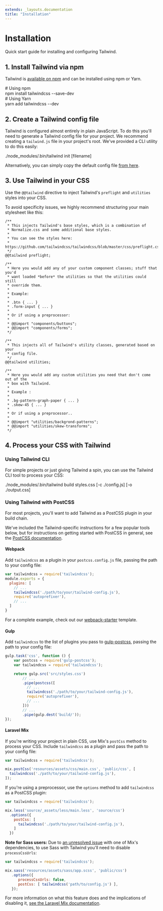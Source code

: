 ```yaml
---
extends: _layouts.documentation
title: "Installation"
---
```


# Installation

<div class="text-xl text-slate-light mb-4">
    Quick start guide for installing and configuring Tailwind.
</div>

## 1. Install Tailwind via npm

Tailwind is [available on npm](https://www.npmjs.com/package/tailwindcss) and can be installed using npm or Yarn.

<div class="bg-smoke-lighter font-mono text-sm p-4">
    <div class="text-smoke-darker"># Using npm</div>
    <div class="text-purple-dark">npm install <span class="text-blue-dark">tailwindcss</span> <span class="text-grey-darker">--save-dev</span></div>
    <div class="text-smoke-darker mt-6"># Using Yarn</div>
    <div class="text-purple-dark">yarn add <span class="text-blue-dark">tailwindcss</span> <span class="text-grey-darker">--dev</span></div>
</div>

## 2. Create a Tailwind config file

Tailwind is configured almost entirely in plain JavaScript. To do this you'll need to generate a Tailwind config file for your project. We recommend creating a `tailwind.js` file in your project's root. We've provided a CLI utility to do this easily:

<div class="bg-smoke-lighter font-mono text-sm p-4">
<div class="text-purple-dark">./node_modules/.bin/tailwind <span class="text-blue-dark">init</span> <span class="text-smoke-darker">[filename]</span></div>
</div>

Alternatively, you can simply copy the default config file [from here](https://github.com/tailwindcss/tailwindcss/blob/master/defaultConfig.js).

## 3. Use Tailwind in your CSS

Use the `@@tailwind` directive to inject Tailwind's `preflight` and `utilities` styles into your CSS.

To avoid specificity issues, we highly recommend structuring your main stylesheet like this:

```less
/**
 * This injects Tailwind's base styles, which is a combination of
 * Normalize.css and some additional base styles.
 *
 * You can see the styles here:
 * https://github.com/tailwindcss/tailwindcss/blob/master/css/preflight.css
 */
@@tailwind preflight;

/**
 * Here you would add any of your custom component classes; stuff that you'd
 * want loaded *before* the utilities so that the utilities could still
 * override them.
 *
 * Example:
 * 
 * .btn { ... }
 * .form-input { ... }
 *
 * Or if using a preprocessor:
 * 
 * @@import "components/buttons";
 * @@import "components/forms";
 */

/**
 * This injects all of Tailwind's utility classes, generated based on your
 * config file.
 */
@@tailwind utilities;

/**
 * Here you would add any custom utilities you need that don't come out of the
 * box with Tailwind.
 *
 * Example :
 *
 * .bg-pattern-graph-paper { ... }
 * .skew-45 { ... }
 *
 * Or if using a preprocessor..
 * 
 * @@import "utilities/backgrond-patterns";
 * @@import "utilities/skew-transforms";
 */
```

## 4. Process your CSS with Tailwind

### Using Tailwind CLI

For simple projects or just giving Tailwind a spin, you can use the Tailwind CLI tool to process your CSS:

<div class="bg-smoke-lighter font-mono text-sm p-4">
<div class="text-purple-dark">./node_modules/.bin/tailwind build <span class="text-blue-dark">styles.css</span> <span class="text-smoke-darker">[-c ./config.js] [-o ./output.css]</span></div>
</div>

### Using Tailwind with PostCSS

For most projects, you'll want to add Tailwind as a PostCSS plugin in your build chain.

We've included the Tailwind-specific instructions for a few popular tools below, but for instructions on getting started with PostCSS in general, see the [PostCSS documentation](https://github.com/postcss/postcss#usage).

#### Webpack

Add `tailwindcss` as a plugin in your  `postcss.config.js` file, passing the path to your config file:

```js
var tailwindcss = require('tailwindcss');
module.exports = {
  plugins: [
    // ...
    tailwindcss('./path/to/your/tailwind-config.js'),
    require('autoprefixer'),
    // ...
  ]
}
```

For a complete example, check out our [webpack-starter](https://github.com/tailwindcss/webpack-starter) template.

#### Gulp

Add `tailwindcss` to the list of plugins you pass to [gulp-postcss](https://github.com/postcss/gulp-postcss), passing the path to your config file:

```js
gulp.task('css', function () {
    var postcss = require('gulp-postcss');
    var tailwindcss = require('tailwindcss');

    return gulp.src('src/styles.css')
        // ...
        .pipe(postcss([
          // ...
          tailwindcss('./path/to/your/tailwind-config.js'),
          require('autoprefixer'),
          // ...
        ]))
        // ...
        .pipe(gulp.dest('build/'));
});
```

#### Laravel Mix

If you're writing your project in plain CSS, use Mix's `postCss` method to process your CSS. Include `tailwindcss` as a plugin and pass the path to your config file:

```js
var tailwindcss = require('tailwindcss');

mix.postCss('resources/assets/css/main.css', 'public/css', [
  tailwindcss('./path/to/your/tailwind-config.js'),
]);
```

If you're using a preprocessor, use the `options` method to add `tailwindcss` as a PostCSS plugin:

```js
var tailwindcss = require('tailwindcss');

mix.less('source/_assets/less/main.less', 'source/css')
  .options({
    postCss: [
      tailwindcss('./path/to/your/tailwind-config.js'),
    ]
  })
```

**Note for Sass users:** Due to [an unresolved issue](https://github.com/bholloway/resolve-url-loader/issues/28) with one of Mix's dependencies, to use Sass with Tailwind you'll need to disable `processCssUrls`:

```js
var tailwindcss = require('tailwindcss');

mix.sass('resources/assets/sass/app.scss', 'public/css')
   .options({
      processCssUrls: false,
      postCss: [ tailwindcss('path/to/config.js') ],
   });
```

For more information on what this feature does and the implications of disabling it, [see the Laravel Mix documentation](https://github.com/JeffreyWay/laravel-mix/blob/master/docs/css-preprocessors.md#css-url-rewriting).
